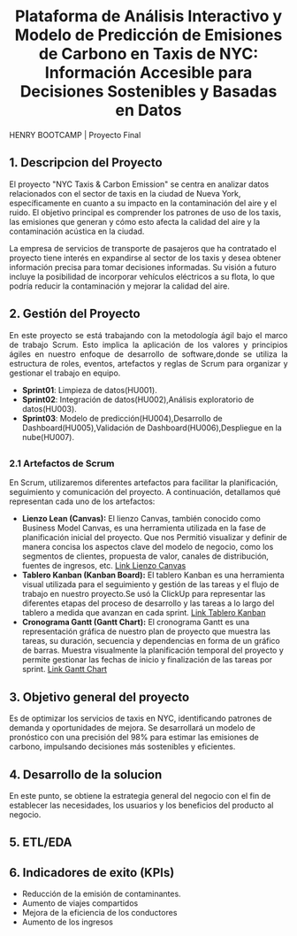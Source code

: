   # <h1 align="center"> Plataforma de Análisis Interactivo y Modelo de Predicción de Emisiones de Carbono en Taxis de NYC: Información Accesible para Decisiones Sostenibles y Basadas en Datos</h1>
 HENRY BOOTCAMP | Proyecto Final

 ## <h2 align='left'> 1. Descripcion del Proyecto </h2>
 El proyecto "NYC Taxis & Carbon Emission" se centra en analizar datos relacionados con el sector de taxis en la ciudad de Nueva York, específicamente en cuanto a su impacto en la contaminación del aire y el ruido. El objetivo principal es comprender los patrones de uso de los taxis, las emisiones que generan y cómo esto afecta la calidad del aire y la contaminación acústica en la ciudad.
 
 La empresa de servicios de transporte de pasajeros que ha contratado el proyecto tiene interés en expandirse al sector de los taxis y desea obtener información precisa para tomar decisiones informadas. Su visión a futuro incluye la posibilidad de incorporar vehículos eléctricos a su flota, lo que podría reducir la contaminación y mejorar la calidad del aire.

 ## <h2 align='left'>  2. Gestión del Proyecto </h2>
<p align="justify">En este proyecto se está trabajando con la metodología ágil bajo el marco de trabajo Scrum. Esto implica la aplicación de los valores y principios ágiles en nuestro  enfoque de desarrollo de software,donde se  utiliza la estructura de roles, eventos, artefactos y reglas de Scrum para organizar y gestionar el trabajo en equipo.</p>

 - **Sprint01**: Limpieza de datos(HU001).
 - **Sprint02**: Integración de datos(HU002),Análisis exploratorio de datos(HU003).
 - **Sprint03**: Modelo de predicción(HU004),Desarrollo de Dashboard(HU005),Validación de Dashboard(HU006),Despliegue en la nube(HU007).

 ## <h3 align='left'>  2.1 Artefactos de Scrum</h3>
En Scrum, utilizaremos diferentes artefactos para facilitar la planificación, seguimiento y comunicación del proyecto. A continuación, detallamos qué representan cada uno de los artefactos:
 - **Lienzo Lean (Canvas):**
   El lienzo Canvas, también conocido como Business Model Canvas, es una herramienta utilizada en la fase de planificación inicial del proyecto. Que nos  Permitió visualizar y definir de manera concisa los aspectos clave del modelo de negocio, como los segmentos de clientes, propuesta de valor, canales de distribución, fuentes de ingresos, etc. [Link Lienzo Canvas](https://miro.com/welcomeonboard/Z3hMeUV1em1MdjRiSkF2aVd2ZVdHMHVNdzhMQXUzR2l1czM2VThJTEF1OURVdmsya29LanFxelZXaVNtcVFjdHwzMDc0NDU3MzU5MTY3OTkyOTUwfDI=?share_link_id=234733872676)
 - **Tablero Kanban (Kanban Board):**
   El tablero Kanban es una herramienta visual utilizada para el seguimiento y gestión de las tareas y el flujo de trabajo en nuestro proyecto.Se usó la ClickUp para representar las diferentes etapas del proceso de desarrollo y las tareas  a lo largo del tablero a medida que avanzan en cada sprint. [Link Tablero Kanban](https://sharing.clickup.com/9003183105/b/h/6-900302462589-2/2f84773b6c7934d)
 - **Cronograma Gantt (Gantt Chart):**
El cronograma Gantt es una representación gráfica de nuestro  plan de proyecto que muestra las tareas, su duración, secuencia y dependencias en forma de un gráfico de barras. Muestra visualmente la planificación temporal del proyecto y permite gestionar las fechas de inicio y finalización de las tareas por sprint. [Link Gantt Chart](https://sharing.clickup.com/9003183105/g/h/8ca3b01-402/44904377e385669)


 ## 3. Objetivo general del proyecto
  Es de optimizar los servicios de taxis en NYC, identificando patrones de demanda y oportunidades de mejora. Se desarrollará un modelo de pronóstico con una precisión del 98% para estimar las emisiones de carbono, impulsando decisiones más sostenibles y eficientes.

## 4. Desarrollo de la solucion
En este punto, se obtiene la estrategia general del negocio con el fin de establecer las necesidades, los usuarios y los beneficios del producto al negocio.

## 5. ETL/EDA

## 6. Indicadores de exito (KPIs)
- Reducción de la emisión de contaminantes.
- Aumento de viajes compartidos
- Mejora de la eficiencia de los conductores
- Aumento de los ingresos

  
 
